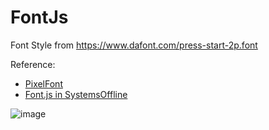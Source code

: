 # FontJs

Font Style from https://www.dafont.com/press-start-2p.font

Reference:
-  [PixelFont](https://github.com/PaulBGD/PixelFont)
-  [Font.js in SystemsOffline](https://github.com/eschatonic/SystemsOffline/blob/master/font.js)

![image](https://user-images.githubusercontent.com/58411367/186556210-607329d8-9d4f-4dbb-82cb-e2188f21e0b3.png)
